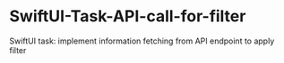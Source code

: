 # SwiftUI-Task-API-call-for-filter
SwiftUI task: implement information fetching from API endpoint to apply filter
